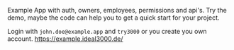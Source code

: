 Example App with auth, owners, employees, permissions and api's. Try the demo, maybe the code can help you to get a quick start for your project.

Login with `john.doe@example.app` and `try3000` or you create you own account. 
https://example.ideal3000.de/
